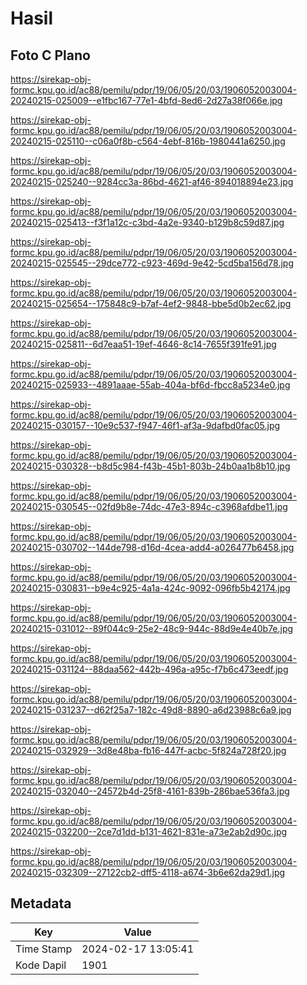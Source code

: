 # Hasil

## Foto C Plano

https://sirekap-obj-formc.kpu.go.id/ac88/pemilu/pdpr/19/06/05/20/03/1906052003004-20240215-025009--e1fbc167-77e1-4bfd-8ed6-2d27a38f066e.jpg

https://sirekap-obj-formc.kpu.go.id/ac88/pemilu/pdpr/19/06/05/20/03/1906052003004-20240215-025110--c06a0f8b-c564-4ebf-816b-1980441a6250.jpg

https://sirekap-obj-formc.kpu.go.id/ac88/pemilu/pdpr/19/06/05/20/03/1906052003004-20240215-025240--9284cc3a-86bd-4621-af46-894018894e23.jpg

https://sirekap-obj-formc.kpu.go.id/ac88/pemilu/pdpr/19/06/05/20/03/1906052003004-20240215-025413--f3f1a12c-c3bd-4a2e-9340-b129b8c59d87.jpg

https://sirekap-obj-formc.kpu.go.id/ac88/pemilu/pdpr/19/06/05/20/03/1906052003004-20240215-025545--29dce772-c923-469d-9e42-5cd5ba156d78.jpg

https://sirekap-obj-formc.kpu.go.id/ac88/pemilu/pdpr/19/06/05/20/03/1906052003004-20240215-025654--175848c9-b7af-4ef2-9848-bbe5d0b2ec62.jpg

https://sirekap-obj-formc.kpu.go.id/ac88/pemilu/pdpr/19/06/05/20/03/1906052003004-20240215-025811--6d7eaa51-19ef-4646-8c14-7655f391fe91.jpg

https://sirekap-obj-formc.kpu.go.id/ac88/pemilu/pdpr/19/06/05/20/03/1906052003004-20240215-025933--4891aaae-55ab-404a-bf6d-fbcc8a5234e0.jpg

https://sirekap-obj-formc.kpu.go.id/ac88/pemilu/pdpr/19/06/05/20/03/1906052003004-20240215-030157--10e9c537-f947-46f1-af3a-9dafbd0fac05.jpg

https://sirekap-obj-formc.kpu.go.id/ac88/pemilu/pdpr/19/06/05/20/03/1906052003004-20240215-030328--b8d5c984-f43b-45b1-803b-24b0aa1b8b10.jpg

https://sirekap-obj-formc.kpu.go.id/ac88/pemilu/pdpr/19/06/05/20/03/1906052003004-20240215-030545--02fd9b8e-74dc-47e3-894c-c3968afdbe11.jpg

https://sirekap-obj-formc.kpu.go.id/ac88/pemilu/pdpr/19/06/05/20/03/1906052003004-20240215-030702--144de798-d16d-4cea-add4-a026477b6458.jpg

https://sirekap-obj-formc.kpu.go.id/ac88/pemilu/pdpr/19/06/05/20/03/1906052003004-20240215-030831--b9e4c925-4a1a-424c-9092-096fb5b42174.jpg

https://sirekap-obj-formc.kpu.go.id/ac88/pemilu/pdpr/19/06/05/20/03/1906052003004-20240215-031012--89f044c9-25e2-48c9-944c-88d9e4e40b7e.jpg

https://sirekap-obj-formc.kpu.go.id/ac88/pemilu/pdpr/19/06/05/20/03/1906052003004-20240215-031124--88daa562-442b-496a-a95c-f7b6c473eedf.jpg

https://sirekap-obj-formc.kpu.go.id/ac88/pemilu/pdpr/19/06/05/20/03/1906052003004-20240215-031237--d62f25a7-182c-49d8-8890-a6d23988c6a9.jpg

https://sirekap-obj-formc.kpu.go.id/ac88/pemilu/pdpr/19/06/05/20/03/1906052003004-20240215-032929--3d8e48ba-fb16-447f-acbc-5f824a728f20.jpg

https://sirekap-obj-formc.kpu.go.id/ac88/pemilu/pdpr/19/06/05/20/03/1906052003004-20240215-032040--24572b4d-25f8-4161-839b-286bae536fa3.jpg

https://sirekap-obj-formc.kpu.go.id/ac88/pemilu/pdpr/19/06/05/20/03/1906052003004-20240215-032200--2ce7d1dd-b131-4621-831e-a73e2ab2d90c.jpg

https://sirekap-obj-formc.kpu.go.id/ac88/pemilu/pdpr/19/06/05/20/03/1906052003004-20240215-032309--27122cb2-dff5-4118-a674-3b6e62da29d1.jpg


## Metadata

| Key        | Value               |
| ---------- | ------------------- |
| Time Stamp | 2024-02-17 13:05:41 |
| Kode Dapil | 1901                |



